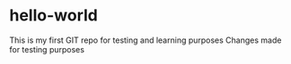 # hello-world
This is my first GIT repo for testing and learning purposes
Changes made for testing purposes
